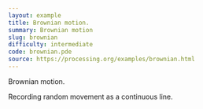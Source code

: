 ```yaml
---
layout: example
title: Brownian motion.
summary: Brownian motion
slug: brownian
difficulty: intermediate
code: brownian.pde
source: https://processing.org/examples/brownian.html
---
```


Brownian motion. 

 Recording random movement as a continuous line.
